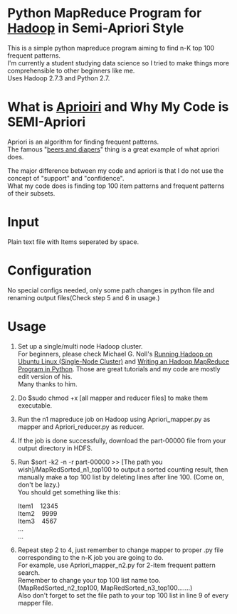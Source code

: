 # Python MapReduce Program for [Hadoop](http://hadoop.apache.org/releases.html) in Semi-Apriori Style

This is a simple python mapreduce program aiming to find n-K top 100 frequent patterns.  
I'm currently a student studying data science so I tried to make things more comprehensible to other beginners like me.  
Uses Hadoop 2.7.3 and Python 2.7.


# What is [Aprioiri](https://en.wikipedia.org/wiki/Apriori_algorithm) and Why My Code is SEMI-Apriori

Apriori is an algorithm for finding frequent patterns.  
The famous "[beers and diapers](https://blog.patternbuilders.com/2011/03/02/tales-of-beers-and-diapers/)" thing is a great example of what apriori does.  

The major difference between my code and apriori is that I do not use the concept of "support" and "confidence".  
What my code does is finding top 100 item patterns and frequent patterns of their subsets.

 

# Input
Plain text file with Items seperated by space.

# Configuration
No special configs needed, only some path changes in python file and renaming output files(Check step 5 and 6 in usage.)

# Usage

1. Set up a single/multi node Hadoop cluster.  
For beginners, please check Michael G. Noll's [Running Hadoop on Ubuntu Linux (Single-Node Cluster)](http://www.michael-noll.com/tutorials/running-hadoop-on-ubuntu-linux-single-node-cluster/) and [Writing an Hadoop MapReduce Program in Python](http://www.michael-noll.com/tutorials/writing-an-hadoop-mapreduce-program-in-python/). Those are great tutorials and my code are mostly edit version of his.  
Many thanks to him.

2. Do $sudo chmod +x [all mapper and reducer files] to make them executable.

3. Run the n1 mapreduce job on Hadoop using Apriori_mapper.py as mapper and Apriori_reducer.py as reducer.

4. If the job is done successfully, download the part-00000 file from your output directory in HDFS.

5. Run $sort -k2 -n -r part-00000 >> [The path you wish]/MapRedSorted_n1_top100 to output a sorted counting result, then manually make a top 100 list by deleting lines after line 100. (Come on, don't be lazy.)  
You should get something like this:  
  
	Item1&nbsp;&nbsp;&nbsp;&nbsp;12345  
	Item2&nbsp;&nbsp;&nbsp;&nbsp;9999  
	Item3&nbsp;&nbsp;&nbsp;&nbsp;4567  
	...  
	...  
  

6. Repeat step 2 to 4, just remember to change mapper to proper .py file corresponding to the n-K job you are going to do.  
For example, use Apriori_mapper_n2.py for 2-item frequent pattern search.   
Remember to change your top 100 list name too.(MapRedSorted_n2_top100, MapRedSorted_n3_top100.......)  
Also don't forget to set the file path to your top 100 list in line 9 of every mapper file.
